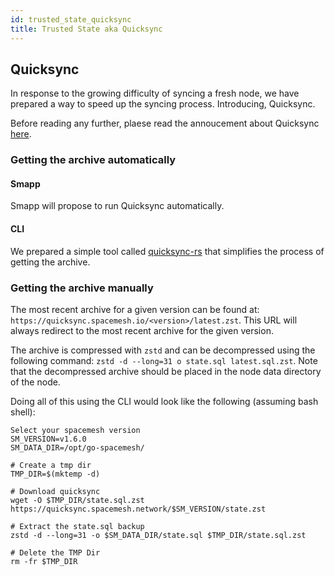 ```yaml
---
id: trusted_state_quicksync
title: Trusted State aka Quicksync
---
```


## Quicksync

In response to the growing difficulty of syncing a fresh node, we have prepared a way to speed up the syncing process. Introducing, Quicksync.

Before reading any further, plaese read the annoucement about Quicksync [here](https://spacemesh.io/blog/making-sync-faster/).

### Getting the archive automatically

#### Smapp

Smapp will propose to run Quicksync automatically.

#### CLI

We prepared a simple tool called [quicksync-rs](https://github.com/spacemeshos/quicksync-rs) that simplifies the process of getting the archive.

### Getting the archive manually

The most recent archive for a given version can be found at: `https://quicksync.spacemesh.io/<version>/latest.zst`. This URL will always redirect to the most recent archive for the given version.

The archive is compressed with `zstd` and can be decompressed using the following command: `zstd -d --long=31 o state.sql latest.sql.zst`. Note that the decompressed archive should be placed in the node data directory of the node.

Doing all of this using the CLI would look like the following (assuming bash shell):
```
Select your spacemesh version
SM_VERSION=v1.6.0
SM_DATA_DIR=/opt/go-spacemesh/

# Create a tmp dir
TMP_DIR=$(mktemp -d)

# Download quicksync
wget -O $TMP_DIR/state.sql.zst https://quicksync.spacemesh.network/$SM_VERSION/state.zst

# Extract the state.sql backup
zstd -d --long=31 -o $SM_DATA_DIR/state.sql $TMP_DIR/state.sql.zst

# Delete the TMP Dir
rm -fr $TMP_DIR
```
